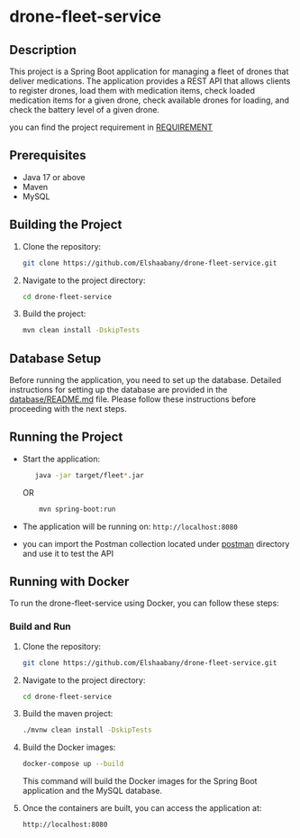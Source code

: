 # drone-fleet-service

## Description

This project is a Spring Boot application for managing a fleet of drones that deliver medications. The application provides a REST API that allows clients to register drones, load them with medication items, check loaded medication items for a given drone, check available drones for loading, and check the battery level of a given drone.

you can find the project requirement in [REQUIREMENT](./REQUIREMENT.md)

## Prerequisites

- Java 17 or above
- Maven
- MySQL

## Building the Project

1. Clone the repository: 
    ```bash
    git clone https://github.com/Elshaabany/drone-fleet-service.git
    ```
2. Navigate to the project directory:
    ```bash
    cd drone-fleet-service
    ```

3. Build the project: 
    ```bash
    mvn clean install -DskipTests
    ```

## Database Setup

Before running the application, you need to set up the database. Detailed instructions for setting up the database are provided in the [database/README.md](./database/README.md) file. Please follow these instructions before proceeding with the next steps.


## Running the Project

- Start the application:
     ```bash
        java -jar target/fleet*.jar
     ```
    OR
    ```bash
        mvn spring-boot:run
     ```

- The application will be running on: `http://localhost:8080`
- you can import the Postman collection located under [postman](./postman/) directory and use it to test the API

## Running with Docker

To run the drone-fleet-service using Docker, you can follow these steps:

### Build and Run

1. Clone the repository:

    ```bash
    git clone https://github.com/Elshaabany/drone-fleet-service.git
    ```

2. Navigate to the project directory:

    ```bash
    cd drone-fleet-service
    ```

3. Build the maven project: 
    ```bash
    ./mvnw clean install -DskipTests
    ```

4. Build the Docker images:

    ```bash
    docker-compose up --build 
    ```

   This command will build the Docker images for the Spring Boot application and the MySQL database.

5. Once the containers are built, you can access the application at:

    `
    http://localhost:8080
    `
